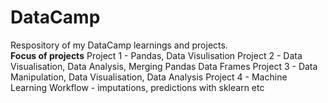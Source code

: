 # DataCamp
Respository of my DataCamp learnings and projects. <br/>
**Focus of projects**
Project 1 - Pandas, Data Visulisation
Project 2 - Data Visualisation, Data Analysis, Merging Pandas Data Frames
Project 3 - Data Manipulation, Data Visualisation, Data Analysis
Project 4 - Machine Learning Workflow - imputations, predictions with sklearn etc